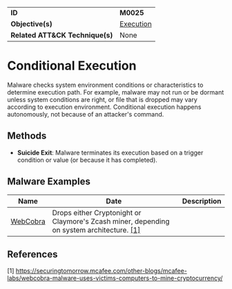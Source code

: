 |||
|---------|------------------------|
|**ID**|**M0025**|
|**Objective(s)**|[Execution](https://github.com/MBCProject/mbc-markdown/tree/master/execution)|
|**Related ATT&CK Technique(s)**|None|

Conditional Execution
=====================
Malware checks system environment conditions or characteristics to determine execution path. For example, malware may not run or be dormant unless system conditions are right, or file that is dropped may vary according to execution environment. Conditional execution happens autonomously, not because of an attacker's command.

Methods
-------
* **Suicide Exit**: Malware terminates its execution based on a trigger condition or value (or because it has completed). 

Malware Examples
----------------
|Name|Date|Description|
|-----------------------------|--------|-----------------------------|
|[WebCobra](https://github.com/MBCProject/mbc-markdown/blob/master/xample-malware/webcobra.md)| Drops either Cryptonight or Claymore's Zcash miner, depending on system architecture. [[1]](#1)|

References
----------
<a name="1">[1]</a> https://securingtomorrow.mcafee.com/other-blogs/mcafee-labs/webcobra-malware-uses-victims-computers-to-mine-cryptocurrency/
